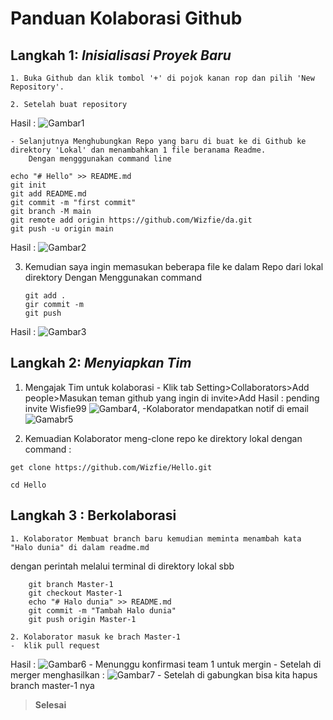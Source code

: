 # **Panduan Kolaborasi Github**
##  Langkah 1: *Inisialisasi Proyek Baru*
    1. Buka Github dan klik tombol '+' di pojok kanan rop dan pilih 'New Repository'.
    
    2. Setelah buat repository
Hasil : ![Gambar1](https://github.com/Wizfie/Oreo/blob/main/Screenshot%202022-08-13%20184103.png)
    
    - Selanjutnya Menghubungkan Repo yang baru di buat ke di Github ke direktory 'Lokal' dan menambahkan 1 file beranama Readme.
        Dengan mengggunakan command line
  ```
  echo "# Hello" >> README.md
git init
git add README.md
git commit -m "first commit"
git branch -M main
git remote add origin https://github.com/Wizfie/da.git
git push -u origin main
```
Hasil : ![Gambar2](https://github.com/Wizfie/Oreo/blob/main/3.png)

3. Kemudian saya ingin memasukan beberapa file ke dalam Repo dari lokal direktory
    Dengan Menggunakan command
    ```
    git add .
    gir commit -m
    git push

    ```
Hasil : ![Gambar3](https://github.com/Wizfie/Oreo/blob/main/4.png)


## Langkah 2: *Menyiapkan Tim*
 
  1. Mengajak Tim untuk kolaborasi
    - Klik tab Setting>Collaborators>Add people>Masukan teman github yang ingin di invite>Add
  Hasil : pending invite Wisfie99 ![Gambar4](https://github.com/Wizfie/Oreo/blob/main/6.png),
  -Kolaborator mendapatkan notif di email ![Gamabr5](https://github.com/Wizfie/Oreo/blob/main/7.png)

  2. Kemuadian Kolaborator meng-clone repo ke direktory lokal
  dengan command :
   
  ```
  get clone https://github.com/Wizfie/Hello.git

  cd Hello
   ````

## Langkah 3 : Berkolaborasi
    1. Kolaborator Membuat branch baru kemudian meminta menambah kata "Halo dunia" di dalam readme.md
dengan perintah melalui terminal di direktory lokal sbb
```
    git branch Master-1
    git checkout Master-1
    echo "# Halo dunia" >> README.md
    git commit -m "Tambah Halo dunia"
    git push origin Master-1
```
    2. Kolaborator masuk ke brach Master-1
    -  klik pull request
  Hasil : ![Gambar6](https://github.com/Wizfie/Oreo/blob/main/9.png)
    -  Menunggu konfirmasi team 1 untuk mergin
    -  Setelah di merger menghasilkan : ![Gambar7](https://github.com/Wizfie/Oreo/blob/main/10.png)
    -  Setelah di gabungkan bisa kita hapus branch master-1 nya

> **Selesai**
  



  





  
  












  
